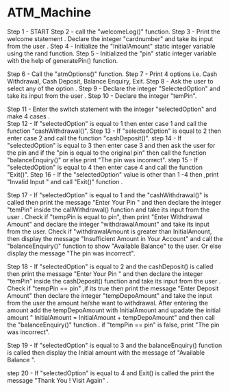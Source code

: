 # ATM_Machine


Step 1  - START
Step 2  - call the "welcomeLog()" function.
Step 3  - Print the welcome statement . Declare the integer "cardnumber" and take its input from the user .
Step 4  - Initialize the "InitialAmount" static integer variable using the rand function.
Step 5  - Initialized the "pin" static integer variable with the help of generatePin() function.

Step 6  - Call the "atmOptions()" function.
Step 7  - Print 4 options i.e. Cash Withdrawal, Cash Deposit, Balance Enquiry, Exit.
Step 8  - Ask the user to select any of the option . 
Step 9  - Declare the integer "SelectedOption" and take its input from the user .
Step 10 - Declare the integer "temPin".

Step 11 - Enter the switch statement with the integer "selectedOption" and make 4 cases .    
Step 12 - If "selectedOption" is equal to 1 then enter case 1 and call the function "cashWithdrawal()".
Step 13 - If "selectedOption" is equal to 2 then enter case 2 and call the function "cashDeposit()".
step 14 - If "selectedOption" is equal to 3 then enter case 3 and then ask the user for the pin and if the "pin is equal to the original pin" then call the function "balanceEnquiry()" or else print "The pin was incorrect".
step 15 - If "selectedOption" is equal to 4 then enter case 4 and call the function "Exit()".
Step 16 - If the "selectedOption" value is other than 1 -4 then ,print "Invalid Input " and call "Exit()" function .

Step 17 - If "selectedOption" is equal to 1 and the "cashWithdrawal()" is called then print the message "Enter Your Pin " and then declare the integer "temPin" inside the callWithdrawal() function and take its input from the user . 
          Check if "tempPin is equal to pin", then print "Enter Withdrawal Amount" and declare the integer "withdrawalAmount" and take its input from the user.
          Check if "withdrawalAmount is greater than InitialAmount, then display the message "Insufficient Amount in Your Account" and call the "balanceEnquiry()" function to show "Available Balance" to the user.
          Or else display the message "The pin was incorrect".	


Step 18 - If "selectedOption" is equal to 2 and the cashDeposit() is called then print the message "Enter Your Pin " and then declare the integer "temPin" inside the cashDeposit() function           and take its input from the user . 
           Check if "tempPin == pin" ,if its true then print the message "Enter Deposit Amount" then declare the integer "tempDepoAmount" and take the input from the user the amount he/she            want to withdrawal.
            After entering the amount add the tempDepoAmount with InitialAmount and upadate the initial amount " InitialAmount = InitialAmount + tempDepoAmount" and then call the                      "balanceEnquiry()" function .
            if  "tempPin == pin" is false, print "The pin was incorrect".
	

Step 19 - If "selectedOption" is equal to 3 and the balanceEnquiry() function is called then display the Initial amount with the message of "Available Balance ".


step 20 - If "selectedOption" is equal to 4 and Exit() is called the print the message "Thank You ! Visit Again" . 

													
